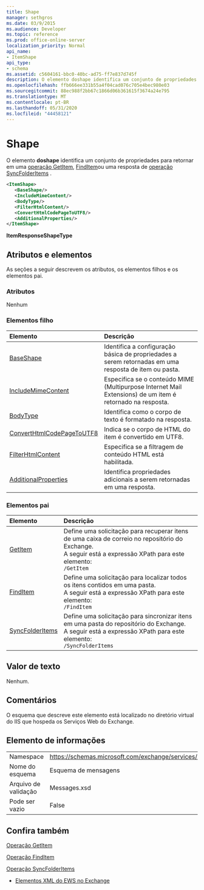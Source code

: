 ```yaml
---
title: Shape
manager: sethgros
ms.date: 03/9/2015
ms.audience: Developer
ms.topic: reference
ms.prod: office-online-server
localization_priority: Normal
api_name:
- ItemShape
api_type:
- schema
ms.assetid: c5604161-bbc0-40bc-ad75-ff7e837d745f
description: O elemento doshape identifica um conjunto de propriedades para retornar em uma operação GetItem, FindItem ou uma resposta de operação SyncFolderItems.
ms.openlocfilehash: ffb666ee331b55a4f04cad076c705e4bec980e03
ms.sourcegitcommit: 88ec988f2bb67c1866d06b361615f3674a24e795
ms.translationtype: MT
ms.contentlocale: pt-BR
ms.lasthandoff: 05/31/2020
ms.locfileid: "44458121"
---
```

# <a name="itemshape"></a>Shape

O elemento **doshape** identifica um conjunto de propriedades para retornar em uma [operação GetItem](getitem-operation.md), [FindItem](finditem-operation.md)ou uma resposta de [operação SyncFolderItems](syncfolderitems-operation.md) . 
  
```XML
<ItemShape>
   <BaseShape/>
   <IncludeMimeContent/>
   <BodyType/>
   <FilterHtmlContent/>
   <ConvertHtmlCodePageToUTF8/>
   <AdditionalProperties/>
</ItemShape>
```

 **ItemResponseShapeType**
## <a name="attributes-and-elements"></a>Atributos e elementos

As seções a seguir descrevem os atributos, os elementos filhos e os elementos pai.
  
### <a name="attributes"></a>Atributos

Nenhum
  
### <a name="child-elements"></a>Elementos filho

|**Elemento**|**Descrição**|
|:-----|:-----|
|[BaseShape](baseshape.md) <br/> |Identifica a configuração básica de propriedades a serem retornadas em uma resposta de item ou pasta.  <br/> |
|[IncludeMimeContent](includemimecontent.md) <br/> |Especifica se o conteúdo MIME (Multipurpose Internet Mail Extensions) de um item é retornado na resposta.  <br/> |
|[BodyType](bodytype.md) <br/> |Identifica como o corpo de texto é formatado na resposta.  <br/> |
|[ConvertHtmlCodePageToUTF8](converthtmlcodepagetoutf8.md) <br/> |Indica se o corpo de HTML do item é convertido em UTF8.  <br/> |
|[FilterHtmlContent](filterhtmlcontent.md) <br/> |Especifica se a filtragem de conteúdo HTML está habilitada.  <br/> |
|[AdditionalProperties](additionalproperties.md) <br/> |Identifica propriedades adicionais a serem retornadas em uma resposta.  <br/> |
   
### <a name="parent-elements"></a>Elementos pai

|**Elemento**|**Descrição**|
|:-----|:-----|
|[GetItem](getitem.md) <br/> |Define uma solicitação para recuperar itens de uma caixa de correio no repositório do Exchange.  <br/> A seguir está a expressão XPath para este elemento:  <br/>  `/GetItem` <br/> |
|[FindItem](finditem.md) <br/> |Define uma solicitação para localizar todos os itens contidos em uma pasta.  <br/> A seguir está a expressão XPath para este elemento:  <br/>  `/FindItem` <br/> |
|[SyncFolderItems](syncfolderitems.md) <br/> |Define uma solicitação para sincronizar itens em uma pasta do repositório do Exchange.  <br/> A seguir está a expressão XPath para este elemento:  <br/>  `/SyncFolderItems` <br/> |
   
## <a name="text-value"></a>Valor de texto

Nenhum.
  
## <a name="remarks"></a>Comentários

O esquema que descreve este elemento está localizado no diretório virtual do IIS que hospeda os Serviços Web do Exchange.
  
## <a name="element-information"></a>Elemento de informações

|||
|:-----|:-----|
|Namespace  <br/> |https://schemas.microsoft.com/exchange/services/2006/messages  <br/> |
|Nome do esquema  <br/> |Esquema de mensagens  <br/> |
|Arquivo de validação  <br/> |Messages.xsd  <br/> |
|Pode ser vazio  <br/> |False  <br/> |
   
## <a name="see-also"></a>Confira também



[Operação GetItem](getitem-operation.md)
  
[Operação FindItem](finditem-operation.md)
  
[Operação SyncFolderItems](syncfolderitems-operation.md)


- [Elementos XML do EWS no Exchange](ews-xml-elements-in-exchange.md)

